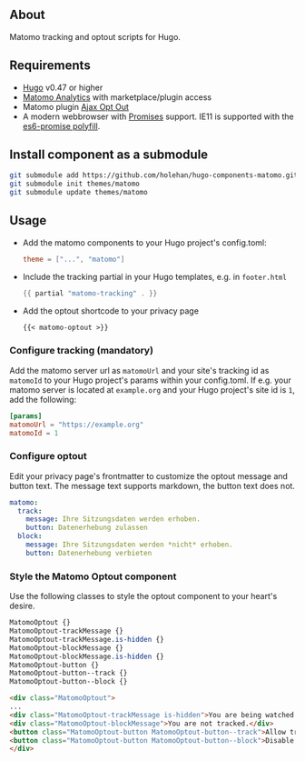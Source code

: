 ## About

Matomo tracking and optout scripts for Hugo.

## Requirements

- [Hugo](https://gohugo.io) v0.47 or higher
- [Matomo Analytics](https://matomo.org/) with marketplace/plugin access
- Matomo plugin [Ajax Opt Out](https://plugins.matomo.org/AjaxOptOut)
- A modern webbrowser with [Promises](https://caniuse.com/#feat=promises) support. IE11 is supported with the [es6-promise polyfill](https://github.com/stefanpenner/es6-promise).

## Install component as a submodule

```sh
git submodule add https://github.com/holehan/hugo-components-matomo.git themes/matomo
git submodule init themes/matomo
git submodule update themes/matomo
```

## Usage

- Add the matomo components to your Hugo project's config.toml:

  ```toml
  theme = ["...", "matomo"]
  ```

- Include the tracking partial in your Hugo templates, e.g. in `footer.html`

  ```go
  {{ partial "matomo-tracking" . }}
  ```

- Add the optout shortcode to your privacy page

  ```markdown
  {{< matomo-optout >}}
  ```

### Configure tracking (mandatory)

Add the matomo server url as `matomoUrl` and your site's tracking id as `matomoId` to your Hugo project's params within your config.toml. If e.g. your matomo server is located at `example.org` and your Hugo project's site id is `1`, add the following:

```toml
[params]
matomoUrl = "https://example.org"
matomoId = 1
```

### Configure optout

Edit your privacy page's frontmatter to customize the optout message and button text. The message text supports markdown, the button text does not.

```yaml
matomo:
  track:
    message: Ihre Sitzungsdaten werden erhoben.
    button: Datenerhebung zulassen
  block:
    message: Ihre Sitzungsdaten werden *nicht* erhoben.
    button: Datenerhebung verbieten
```

### Style the Matomo Optout component

Use the following classes to style the optout component to your heart's desire.

```css
MatomoOptout {}
MatomoOptout-trackMessage {}
MatomoOptout-trackMessage.is-hidden {}
MatomoOptout-blockMessage {}
MatomoOptout-blockMessage.is-hidden {}
MatomoOptout-button {}
MatomoOptout-button--track {}
MatomoOptout-button--block {}
```

```html
<div class="MatomoOptout">
...
<div class="MatomoOptout-trackMessage is-hidden">You are being watched.</div>
<div class="MatomoOptout-blockMessage">You are not tracked.</div>
<button class="MatomoOptout-button MatomoOptout-button--track">Allow tracking</button>
<button class="MatomoOptout-button MatomoOptout-button--block">Disable tracking</button>
</div>
```
